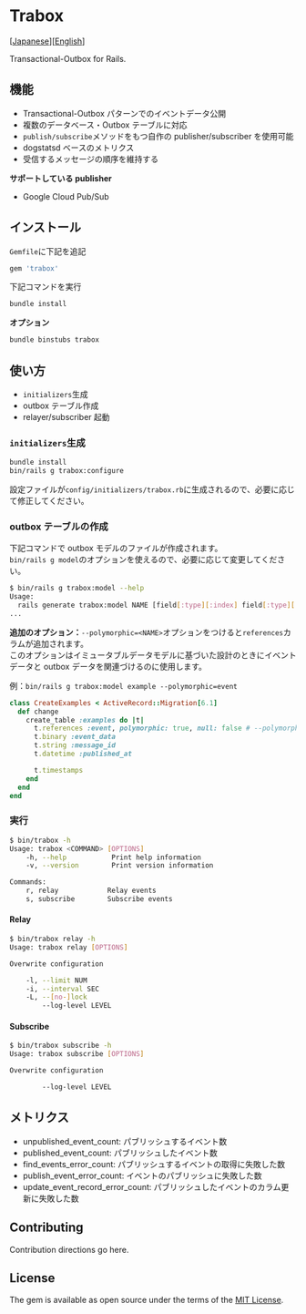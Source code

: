 # Trabox

\[[Japanese](README.ja.md)]\[[English](README.md)]

Transactional-Outbox for Rails.

<!-- 書かないといけないこと -->
<!---->
<!-- - [x] リポジトリでサポートしているのは Google Cloud Pub/Sub -->
<!-- - [ ] 自作の Publisher/Subscriber を使用できる -->
<!--   - [ ] Publisher はイベントモデルを引数にとる publish メソッドをもつインスタンスであること -->
<!--   - [ ] Subscriber はメッセージをサブスクライブする subscribe メソッドをもつインスタンスであること -->
<!-- - [ ] Publisher と Subscriber の設定値 -->
<!-- - [x] インストール手順 -->
<!-- - [x] 実行方法 -->
<!-- - [ ] イベントモデルの解説。各フィールドについてなど -->
<!-- - [x] メトリクス -->
<!-- - [x] イベントモデルは複数可 -->

## 機能

- Transactional-Outbox パターンでのイベントデータ公開
- 複数のデータベース・Outbox テーブルに対応
- `publish/subscribe`メソッドをもつ自作の publisher/subscriber を使用可能
- dogstatsd ベースのメトリクス
- 受信するメッセージの順序を維持する

**サポートしている publisher**

- Google Cloud Pub/Sub

## インストール

`Gemfile`に下記を追記

```ruby
gem 'trabox'
```

下記コマンドを実行

```bash
bundle install
```

**オプション**

```bash
bundle binstubs trabox
```

## 使い方

- `initializers`生成
- outbox テーブル作成
- relayer/subscriber 起動

### `initializers`生成

```bash
bundle install
bin/rails g trabox:configure
```

設定ファイルが`config/initializers/trabox.rb`に生成されるので、必要に応じて修正してください。

### outbox テーブルの作成

下記コマンドで outbox モデルのファイルが作成されます。  
`bin/rails g model`のオプションを使えるので、必要に応じて変更してください。

```bash
$ bin/rails g trabox:model --help
Usage:
  rails generate trabox:model NAME [field[:type][:index] field[:type][:index]] [options]
...
```

**追加のオプション：**`--polymorphic=<NAME>`オプションをつけると`references`カラムが追加されます。  
このオプションはイミュータブルデータモデルに基づいた設計のときにイベントデータと outbox データを関連づけるのに使用します。

例：`bin/rails g trabox:model example --polymorphic=event`

```ruby
class CreateExamples < ActiveRecord::Migration[6.1]
  def change
    create_table :examples do |t|
      t.references :event, polymorphic: true, null: false # --polymorphicオプションで生成されたカラム
      t.binary :event_data
      t.string :message_id
      t.datetime :published_at

      t.timestamps
    end
  end
end
```

### 実行

```bash
$ bin/trabox -h
Usage: trabox <COMMAND> [OPTIONS]
    -h, --help           Print help information
    -v, --version        Print version information

Commands:
    r, relay            Relay events
    s, subscribe        Subscribe events
```

#### Relay

```bash
$ bin/trabox relay -h
Usage: trabox relay [OPTIONS]

Overwrite configuration

    -l, --limit NUM
    -i, --interval SEC
    -L, --[no-]lock
        --log-level LEVEL

```

#### Subscribe

```bash
$ bin/trabox subscribe -h
Usage: trabox subscribe [OPTIONS]

Overwrite configuration

        --log-level LEVEL
```

## メトリクス

- unpublished_event_count: パブリッシュするイベント数
- published_event_count: パブリッシュしたイベント数
- find_events_error_count: パブリッシュするイベントの取得に失敗した数
- publish_event_error_count: イベントのパブリッシュに失敗した数
- update_event_record_error_count: パブリッシュしたイベントのカラム更新に失敗した数

## Contributing

Contribution directions go here.

## License

The gem is available as open source under the terms of the [MIT License](https://opensource.org/licenses/MIT).
